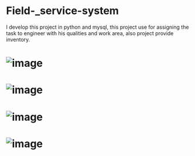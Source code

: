 # Field-_service-system
I develop this project in python and mysql, this project use for assigning the task to engineer with his qualities and work area, also project provide inventory.
# ![image](https://github.com/saurabhborkar22/Field-_service-system/assets/117628848/89c4c74b-e193-41e7-8a69-e0348ebebc2c)
# ![image](https://github.com/saurabhborkar22/Field-_service-system/assets/117628848/b86dddf0-3578-4914-b38a-06e35109a8d3)
# ![image](https://github.com/saurabhborkar22/Field-_service-system/assets/117628848/da3d6ff7-82fe-4f6d-8d0f-34eb1eb1dca9)
# ![image](https://github.com/saurabhborkar22/Field-_service-system/assets/117628848/abd405bc-1bba-4a13-8077-c9905618d558)
